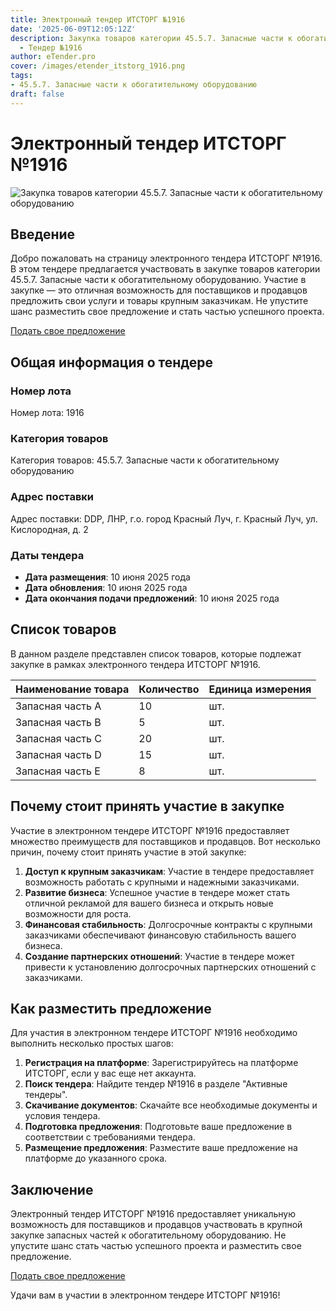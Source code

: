 ```yaml
---
title: Электронный тендер ИТСТОРГ №1916
date: '2025-06-09T12:05:12Z'
description: Закупка товаров категории 45.5.7. Запасные части к обогатительному оборудованию
  - Тендер №1916
author: eTender.pro
cover: /images/etender_itstorg_1916.png
tags:
- 45.5.7. Запасные части к обогатительному оборудованию
draft: false
---
```

# Электронный тендер ИТСТОРГ №1916

![Закупка товаров категории 45.5.7. Запасные части к обогатительному оборудованию](/images/etender_itstorg_1916.png)

## Введение

Добро пожаловать на страницу электронного тендера ИТСТОРГ №1916. В этом тендере предлагается участвовать в закупке товаров категории 45.5.7. Запасные части к обогатительному оборудованию. Участие в закупке — это отличная возможность для поставщиков и продавцов предложить свои услуги и товары крупным заказчикам. Не упустите шанс разместить свое предложение и стать частью успешного проекта.

[Подать свое предложение](https://itstorg.ru/tender-1916?utm_source=etender)

## Общая информация о тендере

### Номер лота

Номер лота: 1916

### Категория товаров

Категория товаров: 45.5.7. Запасные части к обогатительному оборудованию

### Адрес поставки

Адрес поставки: DDP, ЛНР, г.о. город Красный Луч, г. Красный Луч, ул. Кислородная, д. 2

### Даты тендера

- **Дата размещения**: 10 июня 2025 года
- **Дата обновления**: 10 июня 2025 года
- **Дата окончания подачи предложений**: 10 июня 2025 года

## Список товаров

В данном разделе представлен список товаров, которые подлежат закупке в рамках электронного тендера ИТСТОРГ №1916.

| Наименование товара | Количество | Единица измерения |
|----------------------|------------|--------------------|
| Запасная часть A     | 10         | шт.                |
| Запасная часть B     | 5          | шт.                |
| Запасная часть C     | 20         | шт.                |
| Запасная часть D     | 15         | шт.                |
| Запасная часть E     | 8          | шт.                |

## Почему стоит принять участие в закупке

Участие в электронном тендере ИТСТОРГ №1916 предоставляет множество преимуществ для поставщиков и продавцов. Вот несколько причин, почему стоит принять участие в этой закупке:

1. **Доступ к крупным заказчикам**: Участие в тендере предоставляет возможность работать с крупными и надежными заказчиками.
2. **Развитие бизнеса**: Успешное участие в тендере может стать отличной рекламой для вашего бизнеса и открыть новые возможности для роста.
3. **Финансовая стабильность**: Долгосрочные контракты с крупными заказчиками обеспечивают финансовую стабильность вашего бизнеса.
4. **Создание партнерских отношений**: Участие в тендере может привести к установлению долгосрочных партнерских отношений с заказчиками.

## Как разместить предложение

Для участия в электронном тендере ИТСТОРГ №1916 необходимо выполнить несколько простых шагов:

1. **Регистрация на платформе**: Зарегистрируйтесь на платформе ИТСТОРГ, если у вас еще нет аккаунта.
2. **Поиск тендера**: Найдите тендер №1916 в разделе "Активные тендеры".
3. **Скачивание документов**: Скачайте все необходимые документы и условия тендера.
4. **Подготовка предложения**: Подготовьте ваше предложение в соответствии с требованиями тендера.
5. **Размещение предложения**: Разместите ваше предложение на платформе до указанного срока.

## Заключение

Электронный тендер ИТСТОРГ №1916 предоставляет уникальную возможность для поставщиков и продавцов участвовать в крупной закупке запасных частей к обогатительному оборудованию. Не упустите шанс стать частью успешного проекта и разместить свое предложение.

[Подать свое предложение](https://itstorg.ru/tender-1916?utm_source=etender)

Удачи вам в участии в электронном тендере ИТСТОРГ №1916!